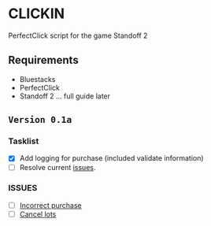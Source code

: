 # CLICKIN
PerfectClick script for the game Standoff 2 

## Requirements
+ Bluestacks
+ PerfectClick
+ Standoff 2
... full guide later

## ```Version 0.1a```
### Tasklist 
- [x] Add logging for purchase (included validate information)
- [ ] Resolve current [issues](#ISSUES).
 
### ISSUES
- [ ] [Incorrect purchase](https://github.com/thesmallbluebear/clickin/issues/3)
- [ ] [Cancel lots](https://github.com/thesmallbluebear/clickin/issues/4)

